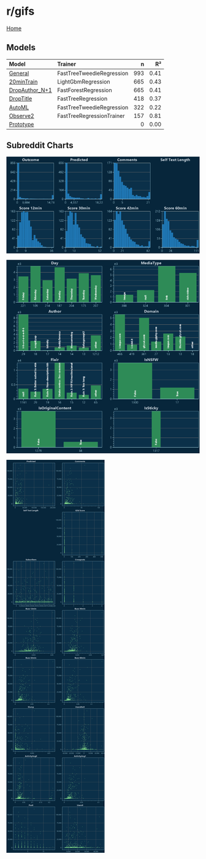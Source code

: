 # r/gifs

[Home](../index.md)

## Models

|Model|Trainer|n|R²|
|:---|:---|---:|---:|
|[General](models/guess_gifs_General.md)|FastTreeTweedieRegression|993|0.41|
|[20minTrain](models/guess_gifs_20minTrain.md)|LightGbmRegression|665|0.43|
|[DropAuthor_N+1](models/guess_gifs_DropAuthor_N+1.md)|FastForestRegression|665|0.41|
|[DropTitle](models/guess_gifs_DropTitle.md)|FastTreeRegression|418|0.37|
|[AutoML](models/guess_gifs_AutoML.md)|FastTreeTweedieRegression|322|0.22|
|[Observe2](models/guess_gifs_Observe2.md)|FastTreeRegressionTrainer|157|0.81|
|[Prototype](models/guess_gifs_Prototype.md)||0|0.00|

## Subreddit Charts

![r/gifs Distributions](../images/guess_gifs_Distributions.png "r/gifs Distributions")

![r/gifs Categorical](../images/guess_gifs_Catagorical.png "r/gifs Categorical")

![r/gifs Correlation](../images/guess_gifs_Correlations.png "r/gifs Correlation")

